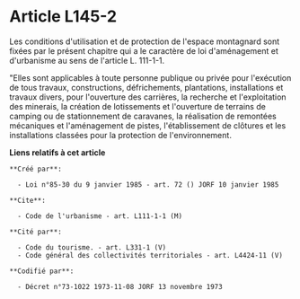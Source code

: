 # Article L145-2

Les conditions d'utilisation et de protection de l'espace montagnard sont fixées par le présent chapitre qui a le caractère
de loi d'aménagement et d'urbanisme au sens de l'article L. 111-1-1.

"Elles sont applicables à toute personne publique ou privée pour l'exécution de tous travaux, constructions, défrichements,
plantations, installations et travaux divers, pour l'ouverture des carrières, la recherche et l'exploitation des minerais, la
création de lotissements et l'ouverture de terrains de camping ou de stationnement de caravanes, la réalisation de remontées
mécaniques et l'aménagement de pistes, l'établissement de clôtures et les installations classées pour la protection de
l'environnement.

**Liens relatifs à cet article**

	**Créé par**:

	  - Loi n°85-30 du 9 janvier 1985 - art. 72 () JORF 10 janvier 1985

	**Cite**:

	  - Code de l'urbanisme - art. L111-1-1 (M)

	**Cité par**:

	  - Code du tourisme. - art. L331-1 (V)
	  - Code général des collectivités territoriales - art. L4424-11 (V)

	**Codifié par**:

	  - Décret n°73-1022 1973-11-08 JORF 13 novembre 1973
